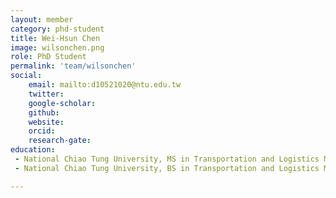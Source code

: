 ```yaml
---
layout: member
category: phd-student
title: Wei-Hsun Chen
image: wilsonchen.png
role: PhD Student
permalink: 'team/wilsonchen'
social:
    email: mailto:d10521020@ntu.edu.tw
    twitter: 
    google-scholar:
    github: 
    website: 
    orcid: 
    research-gate: 
education:
 - National Chiao Tung University, MS in Transportation and Logistics Management (Traffic and Transportation Program) (2018)
 - National Chiao Tung University, BS in Transportation and Logistics Management (2015)

---
```



